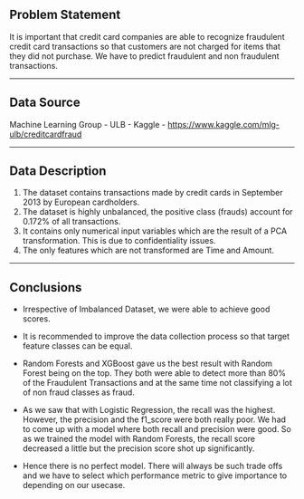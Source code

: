 
## Problem Statement


It is important that credit card companies are able to recognize fraudulent credit card transactions so that customers are not charged for items that they did not purchase.
We have to predict fraudulent and non fraudulent transactions.

---

## Data Source

Machine Learning Group - ULB - Kaggle - https://www.kaggle.com/mlg-ulb/creditcardfraud

---

## Data Description

1. The dataset contains transactions made by credit cards in September 2013 by European cardholders.
2. The dataset is highly unbalanced, the positive class (frauds) account for 0.172% of all transactions.
3. It contains only numerical input variables which are the result of a PCA transformation. This is due to confidentiality issues.
4. The only features which are not transformed are Time and Amount.

---

## Conclusions



- Irrespective of Imbalanced Dataset, we were able to achieve good scores.

- It is recommended to improve the data collection process so that target feature classes can be equal.

- Random Forests and XGBoost gave us the best result with Random Forest being on the top. They both were able to detect more than 80% of the Fraudulent Transactions and at the same time not classifying a lot of non fraud classes as fraud.

- As we saw that with Logistic Regression, the recall was the highest. However, the precision and the f1_score were both really poor. We had to come up with a model where both recall and precision were good. So as we trained the model with Random Forests, the recall score decreased a little but the precision score shot up significantly.

- Hence there is no perfect model. There will always be such trade offs and we have to select which performance metric to give importance to depending on our usecase.

